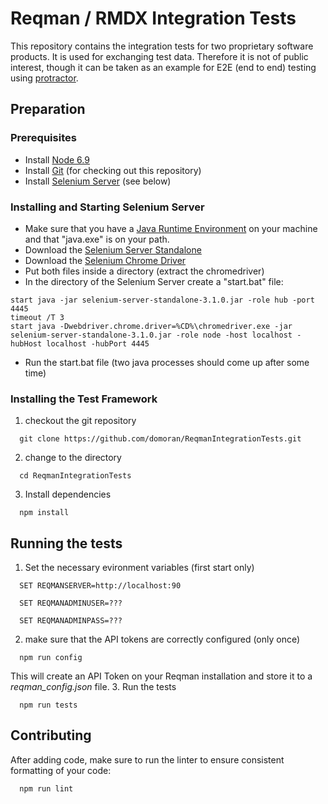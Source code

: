# Reqman / RMDX Integration Tests

This repository contains the integration tests for two proprietary software products. It is used for exchanging test data. Therefore it is not of public interest, though it can be taken as an example for E2E (end to end) testing using [protractor](http://www.protractortest.org).


## Preparation


### Prerequisites

* Install [Node 6.9](https://nodejs.org)
* Install [Git](https://git-scm.com/) (for checking out this repository)
* Install [Selenium Server](http://docs.seleniumhq.org/download) (see below)

### Installing and Starting Selenium Server

* Make sure that you have a [Java Runtime Environment](https://www.java.com/de/download/) on your machine and that "java.exe" is on your path.
* Download the [Selenium Server Standalone](http://selenium-release.storage.googleapis.com/3.1/selenium-server-standalone-3.1.0.jar)
* Download the [Selenium Chrome Driver](https://chromedriver.storage.googleapis.com/2.27/chromedriver_win32.zip)
* Put both files inside a directory (extract the chromedriver)
* In the directory of the Selenium Server create a "start.bat" file:

```
start java -jar selenium-server-standalone-3.1.0.jar -role hub -port 4445
timeout /T 3
start java -Dwebdriver.chrome.driver=%CD%\chromedriver.exe -jar selenium-server-standalone-3.1.0.jar -role node -host localhost -hubHost localhost -hubPort 4445
```
* Run the start.bat file (two java processes should come up after some time)

### Installing the Test Framework

1. checkout the git repository
```
  git clone https://github.com/domoran/ReqmanIntegrationTests.git
```
2. change to the directory
```
  cd ReqmanIntegrationTests
```
3. Install dependencies
```
  npm install
```

## Running the tests

1. Set the necessary evironment variables (first start only)
```
  SET REQMANSERVER=http://localhost:90
```
```
  SET REQMANADMINUSER=???
```
```
  SET REQMANADMINPASS=???
```
2. make sure that the API tokens are correctly configured (only once)
```
  npm run config
```
This will create an API Token on your Reqman installation and store it to a *reqman_config.json* file.
3. Run the tests
```
  npm run tests
```

## Contributing

After adding code, make sure to run the linter to ensure consistent formatting of your code:
```
  npm run lint
```


